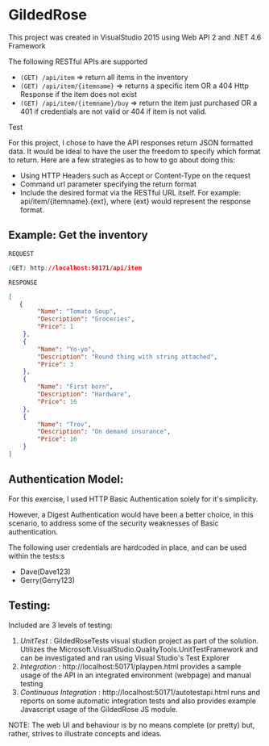 # GildedRose

This project was created in VisualStudio 2015 using Web API 2 and .NET 4.6 Framework

The following RESTful APIs are supported


* `(GET) /api/item` => return all items in the inventory
* `(GET) /api/item/{itemname}` => returns a specific item OR a 404 Http Response if the item does not exist
* `(GET) /api/item/{itemname}/buy` => return the item just purchased OR a 401 if credentials are not valid or 404 if item is not valid.

Test

For this project, I chose to have the API responses return JSON formatted data. It would be ideal to have the user the freedom to specify which format to return. Here are a few strategies as to how to go about doing this: 

* Using HTTP Headers such as Accept or Content-Type on the request
* Command url parameter specifying the return format
* Include the desired format via the RESTful URL itself. For example: api/item/{itemname}.{ext}, where {ext} would represent the response format.

## Example: Get the inventory

`REQUEST`
```css
(GET) http://localhost:50171/api/item
```
`RESPONSE`
```json
[
   {
		"Name": "Tomato Soup",
		"Description": "Groceries",
		"Price": 1
	},
	{
		"Name": "Yo-yo",
		"Description": "Round thing with string attached",
		"Price": 3
	},
	{
		"Name": "First born",
		"Description": "Hardware",
		"Price": 16
	},
	{
		"Name": "Trov",
		"Description": "On demand insurance",
		"Price": 16
	}
]
```

## Authentication Model:

For this exercise, I used HTTP Basic Authentication solely for it's simplicity.  

However, a Digest Authentication would have been a better choice, in this scenario, to address some of the security weaknesses of Basic authentication.

The following user credentials are hardcoded in place, and can be used within the tests:s
- Dave(Dave123)
- Gerry(Gerry123)

## Testing:

Included are 3 levels of testing:

1. *UnitTest* : GildedRoseTests visual studion project as part of the solution. Utilizes the Microsoft.VisualStudio.QualityTools.UnitTestFramework and can be investigated and ran using Visual Studio's Test Explorer
2. *Integration* : http://localhost:50171/playpen.html provides a sample usage of the API in an integrated environment (webpage) and manual testing
3. *Continuous Integration* : http://localhost:50171/autotestapi.html runs and reports on some automatic integration tests and also provides example Javascript usage of the GildedRose JS module. 

NOTE: The web UI and behaviour is by no means complete (or pretty) but, rather, strives to illustrate concepts and ideas.
